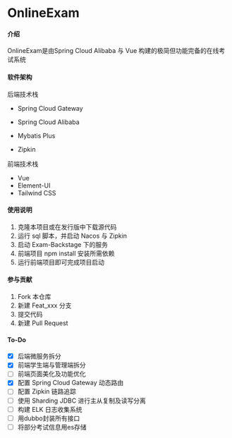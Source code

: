 # OnlineExam

#### 介绍

OnlineExam是由Spring Cloud Alibaba 与 Vue 构建的极简但功能完备的在线考试系统

#### 软件架构

后端技术栈

- Spring Cloud Gateway

- Spring Cloud Alibaba

- Mybatis Plus

- Zipkin

  

前端技术栈

- Vue
- Element-UI
- Tailwind CSS

#### 使用说明

1.  克隆本项目或在发行版中下载源代码
2.  运行 sql 脚本，并启动 Nacos 与 Zipkin
3.  启动 Exam-Backstage 下的服务
4.  前端项目 npm install 安装所需依赖
5.  运行前端项目即可完成项目启动

#### 参与贡献

1.  Fork 本仓库
2.  新建 Feat_xxx 分支
3.  提交代码
4.  新建 Pull Request

#### To-Do

- [x] 后端微服务拆分
- [x] 前端学生端与管理端拆分
- [ ] 前端页面美化及功能优化
- [x] 配置 Spring Cloud Gateway 动态路由
- [ ] 配置 Zipkin 链路追踪
- [ ] 使用 Sharding JDBC 进行主从复制及读写分离
- [ ] 构建 ELK 日志收集系统
- [ ] 用dubbo封装所有接口
- [ ] 将部分考试信息用es存储
